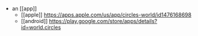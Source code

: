 - an [[app]]
	- [[apple]] https://apps.apple.com/us/app/circles-world/id1476168698 
	- [[android]] https://play.google.com/store/apps/details?id=world.circles 